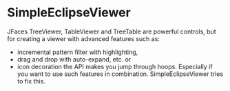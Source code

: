 SimpleEclipseViewer
===================

JFaces TreeViewer, TableViewer and TreeTable are powerful controls, but for creating a viewer with advanced features such as:
- incremental pattern filter with highlighting,
- drag and drop with auto-expand, etc. or
- icon decoration
the API makes you jump through hoops. Especially if you want to use such features in combination.
SimpleEclipseViewer tries to fix this.
